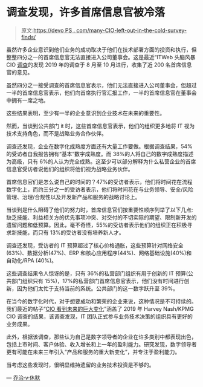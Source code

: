 # 调查发现，许多首席信息官被冷落

> 原文:[https://devo PS . com/many-CIO-left-out-in-the-cold-survey-finds/](https://devops.com/many-cios-left-out-in-the-cold-survey-finds/)

虽然许多企业意识到他们业务的成功取决于他们在技术部署方面的投资和执行，但整整四分之一的首席信息官无法直接进入公司董事会。这是最近“ITWeb 头脑风暴 CIO [调查](https://www.itweb.co.za/content/LPp6VMr4OpBvDKQz)的发现 2019 年的调查于 8 月至 10 月进行，收集了近 200 名首席信息官的意见。

虽然四分之一接受调查的首席信息官表示，他们无法直接进入公司董事会，但超过一半的首席信息官表示，他们向首席执行官汇报工作，一半的首席信息官在董事会中拥有一席之地。

这些结果表明，至少有一半的企业意识到企业技术在未来的重要性。

然而，当谈到公共部门 it 时，这些首席信息官表示，他们的组织更多地将 IT 视为技术支持角色，而不是战略业务合作伙伴。

调查还发现，企业在数字化成熟度方面还有大量工作要做。根据调查结果，54%的受访者自我报告拥有“基本”数字成熟度。而 38%的人将自己的数字成熟度描述为高级，只有 6%的人认为完全成熟。这至少可以部分解释为什么私营企业的首席信息官受访者说他们的组织将他们视为战略业务伙伴。

首席信息官们是怎么说自己的时间的？47%的受访者表示，他们将时间花在流程数字化上，而约三分之一的受访者表示，他们将时间花在与业务领导、安全/风险管理、治理/合规性以及开发新产品和服务的战略讨论上。

当谈到是什么阻碍了他们的努力时，首席信息官们按重要性顺序列举了以下几点:缺乏技能、利益相关方的优先事项冲突、对交付的不切实际的期望、限制新开发的遗留问题和低预算。因此，毫不奇怪，55%的受访者表示他们的组织正在积极寻求新技能，而只有 13%的受访者没有培养新人才。

调查还发现，受访者的 IT 预算超过了核心价格通胀，这些预算针对网络安全(63%)、数据分析(47%)、ERP 和核心应用程序(44%)、网络基础设施(40%)和自动化/RPA (40%)。

这些调查结果令人惊讶的是，只有 36%的私营部门组织有用于创新的 IT 预算(公共部门组织只有 15%)，17%的私营部门首席信息官表示，他们没有时间进行创新，因为他们太忙于支持当前的系统。公共部门的这一数字跃升至 39%。

在当今的数字化时代，对于想要成功和繁荣的企业来说，这种情况是不可持续的。我们最近的帖子“[CIO 看到未来的巨大变化](https://devops.com/cios-see-dramatic-change-ahead/)”涵盖了 2019 年 Harvey Nash/KPMG CIO 调查的结果，该调查发现，IT 团队正式参与业务技术决策的组织具有更好的业务成果。

此外，根据该调查，那些认为自己是数字领导者的企业在许多类别中都表现出色，包括上市时间、客户体验、收入增长和上一年的盈利能力。研究发现，数字领导者更有可能在未来三年引入“产品和服务的重大新变化”，并专注于盈利能力。

当考虑这些发现时，很明显维持遗留的业务技术投资是不够的。

— [乔治·v·休默](https://devops.com/author/george-hulme/)